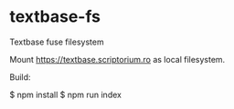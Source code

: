 # textbase-fs

Textbase fuse filesystem

Mount https://textbase.scriptorium.ro as local filesystem.

Build: 

$ npm install 
$ npm run index



